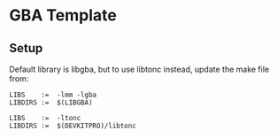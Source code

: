 # GBA Template


## Setup

Default library is libgba, but to use libtonc instead, update the make file from:

```make
LIBS	:=  -lmm -lgba
LIBDIRS	:=	$(LIBGBA)
```

```make
LIBS	:=	-ltonc
LIBDIRS	:=	$(DEVKITPRO)/libtonc
```

